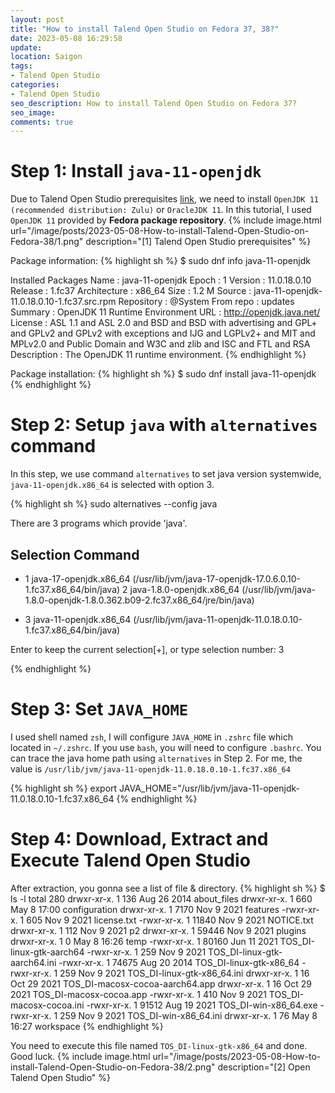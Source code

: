 ```yaml
---
layout: post
title: "How to install Talend Open Studio on Fedora 37, 38?"
date: 2023-05-08 16:29:58
update:
location: Saigon
tags:
- Talend Open Studio
categories:
- Talend Open Studio
seo_description: How to install Talend Open Studio on Fedora 37?
seo_image:
comments: true
---
```


# Step 1: Install `java-11-openjdk`
Due to Talend Open Studio prerequisites [link](https://help.talend.com/r/en-US/8.0/installation-guide-linux/compatible-java-environments), we need to install `OpenJDK 11 (recommended distribution: Zulu)` or `OracleJDK 11`.
In this tutorial, I used `OpenJDK 11` provided by **Fedora package repository**.
{% include image.html url="/image/posts/2023-05-08-How-to-install-Talend-Open-Studio-on-Fedora-38/1.png" description="[1] Talend Open Studio prerequisites" %}


Package information:
{% highlight sh %}
$ sudo dnf info java-11-openjdk

Installed Packages
Name         : java-11-openjdk
Epoch        : 1
Version      : 11.0.18.0.10
Release      : 1.fc37
Architecture : x86_64
Size         : 1.2 M
Source       : java-11-openjdk-11.0.18.0.10-1.fc37.src.rpm
Repository   : @System
From repo    : updates
Summary      : OpenJDK 11 Runtime Environment
URL          : http://openjdk.java.net/
License      : ASL 1.1 and ASL 2.0 and BSD and BSD with advertising and GPL+ and GPLv2 and
               GPLv2 with exceptions and IJG and LGPLv2+ and MIT and MPLv2.0 and Public
               Domain and W3C and zlib and ISC and FTL and RSA
Description  : The OpenJDK 11 runtime environment.
{% endhighlight %}

Package installation:
{% highlight sh %}
$ sudo dnf install java-11-openjdk
{% endhighlight %}

# Step 2: Setup `java` with `alternatives` command
In this step, we use command `alternatives` to set java version systemwide, `java-11-openjdk.x86_64` is selected with option 3.

{% highlight sh %}
sudo alternatives --config java

There are 3 programs which provide 'java'.

  Selection    Command
-----------------------------------------------
*  1           java-17-openjdk.x86_64 (/usr/lib/jvm/java-17-openjdk-17.0.6.0.10-1.fc37.x86_64/bin/java)
   2           java-1.8.0-openjdk.x86_64 (/usr/lib/jvm/java-1.8.0-openjdk-1.8.0.362.b09-2.fc37.x86_64/jre/bin/java)
 + 3           java-11-openjdk.x86_64 (/usr/lib/jvm/java-11-openjdk-11.0.18.0.10-1.fc37.x86_64/bin/java)

Enter to keep the current selection[+], or type selection number: 3

{% endhighlight %}

# Step 3: Set `JAVA_HOME`
I used shell named `zsh`, I will configure `JAVA_HOME` in `.zshrc` file which located in `~/.zshrc`. If you use `bash`, you will need
to configure `.bashrc`. You can trace the java home path using `alternatives` in Step 2. For me, the value is `/usr/lib/jvm/java-11-openjdk-11.0.18.0.10-1.fc37.x86_64`

{% highlight sh %}
export JAVA_HOME="/usr/lib/jvm/java-11-openjdk-11.0.18.0.10-1.fc37.x86_64
{% endhighlight %}

# Step 4: Download, Extract and Execute **Talend Open Studio**
After extraction, you gonna see a list of file & directory.
{% highlight sh %}
$ ls -l
total 280
drwxr-xr-x. 1    136 Aug 26  2014 about_files
drwxr-xr-x. 1    660 May  8 17:00 configuration
drwxr-xr-x. 1   7170 Nov  9  2021 features
-rwxr-xr-x. 1    605 Nov  9  2021 license.txt
-rwxr-xr-x. 1  11840 Nov  9  2021 NOTICE.txt
drwxr-xr-x. 1    112 Nov  9  2021 p2
drwxr-xr-x. 1  59446 Nov  9  2021 plugins
drwxr-xr-x. 1      0 May  8 16:26 temp
-rwxr-xr-x. 1  80160 Jun 11  2021 TOS_DI-linux-gtk-aarch64
-rwxr-xr-x. 1    259 Nov  9  2021 TOS_DI-linux-gtk-aarch64.ini
-rwxr-xr-x. 1  74675 Aug 20  2014 TOS_DI-linux-gtk-x86_64
-rwxr-xr-x. 1    259 Nov  9  2021 TOS_DI-linux-gtk-x86_64.ini
drwxr-xr-x. 1     16 Oct 29  2021 TOS_DI-macosx-cocoa-aarch64.app
drwxr-xr-x. 1     16 Oct 29  2021 TOS_DI-macosx-cocoa.app
-rwxr-xr-x. 1    410 Nov  9  2021 TOS_DI-macosx-cocoa.ini
-rwxr-xr-x. 1  91512 Aug 19  2021 TOS_DI-win-x86_64.exe
-rwxr-xr-x. 1    259 Nov  9  2021 TOS_DI-win-x86_64.ini
drwxr-xr-x. 1     76 May  8 16:27 workspace
{% endhighlight %}

You need to execute this file named `TOS_DI-linux-gtk-x86_64` and done. Good luck.
{% include image.html url="/image/posts/2023-05-08-How-to-install-Talend-Open-Studio-on-Fedora-38/2.png" description="[2] Open Talend Open Studio" %}
